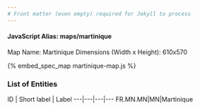 ```yaml
---
# Front matter (even empty) required for Jekyll to process
---
```


#### JavaScript Alias: maps/martinique

Map Name: Martinique
Dimensions (Width x Height): 610x570



{% embed_spec_map martinique-map.js %}

### List of Entities

ID | Short label | Label
---|---|---|---
FR.MN.MN|MN|Martinique
